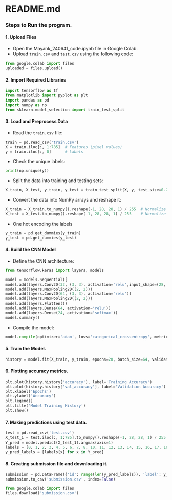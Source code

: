 # README.md

### Steps to Run the program.

#### 1. Upload Files
- Open the Mayank_240641_code.ipynb file in Google Colab.
- Upload `train.csv` and `test.csv` using the following code:

```python
from google.colab import files
uploaded = files.upload()
```

#### 2. Import Required Libraries
```python
import tensorflow as tf
from matplotlib import pyplot as plt
import pandas as pd
import numpy as np
from sklearn.model_selection import train_test_split
```

#### 3. Load and Preprocess Data
- Read the `train.csv` file:

```python
train = pd.read_csv('train.csv')
X = train.iloc[:, 1:785]  # Features (pixel values)
y = train.iloc[:, 0]      # Labels
```

- Check the unique labels:

```python
print(np.unique(y))
```

- Split the data into training and testing sets:

```python
X_train, X_test, y_train, y_test = train_test_split(X, y, test_size=0.2, random_state=42)
```

- Convert the data into NumPy arrays and reshape it:

```python
X_train = X_train.to_numpy().reshape(-1, 28, 28, 1) / 255  # Normalize values
X_test = X_test.to_numpy().reshape(-1, 28, 28, 1) / 255    # Normalize values
```

- One hot encoding the labels

```python
y_train = pd.get_dummies(y_train)
y_test = pd.get_dummies(y_test)
```

#### 4. Build the CNN Model
- Define the CNN architecture:

```python
from tensorflow.keras import layers, models

model = models.Sequential([
model.add(layers.Conv2D(32, (3, 3), activation='relu',input_shape=(28, 28, 1)))
model.add(layers.MaxPooling2D((2, 2)))
model.add(layers.Conv2D(64, (3, 3), activation='relu'))
model.add(layers.MaxPooling2D((2, 2)))
model.add(layers.Flatten())
model.add(layers.Dense(64, activation='relu'))
model.add(layers.Dense(24, activation='softmax'))
model.summary()
```

- Compile the model:

```python
model.compile(optimizer='adam', loss='categorical_crossentropy', metrics=['accuracy'])
```

#### 5. Train the Model.
```python
history = model.fit(X_train, y_train, epochs=20, batch_size=64, validation_data=(X_test, y_test))
```

#### 6. Plotting accuracy metrics.

```python
plt.plot(history.history['accuracy'], label='Training Accuracy')
plt.plot(history.history['val_accuracy'], label='Validation Accuracy')
plt.xlabel('Epochs')
plt.ylabel('Accuracy')
plt.legend()
plt.title('Model Training History')
plt.show()
```

#### 7. Making predictions using test data.

```python
test = pd.read_csv('test.csv')
X_test_1 = test.iloc[:, 1:785].to_numpy().reshape(-1, 28, 28, 1) / 255  # Normalize
Y_pred = model.predict(X_test_1).argmax(axis=1)
labels = [0, 1, 2, 3, 4, 5, 6, 7, 8, 10, 11, 12, 13, 14, 15, 16, 17, 18, 19, 20, 21, 22, 23, 24]
y_pred_labels = [labels[x] for x in Y_pred]
```

#### 8. Creating submission file and downloading it.

```python
submission = pd.DataFrame({'id': range(len(y_pred_labels)), 'label': y_pred_labels})
submission.to_csv('submission.csv', index=False)

from google.colab import files
files.download('submission.csv')
```
